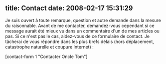 title: Contact
date: 2008-02-17 15:31:29
---

Je suis ouvert à toute remarque, question et autre demande dans la mesure du raisonnable.
Avant de me contacter, demandez-vous cependant si ce message aurait été mieux vu dans un commentaire d'un de mes articles ou pas. Si ce n'est pas le cas, aidez-vous de ce formulaire de contact. Je tâcherai de vous répondre dans les plus brefs délais (hors déplacement, catastrophe naturelle et coupure Internet) :

[contact-form 1 "Contacter Oncle Tom"]